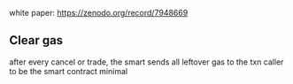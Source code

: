 white paper: https://zenodo.org/record/7948669

## Clear gas
after every cancel or trade, the smart sends all leftover gas to the txn caller to be the smart contract minimal